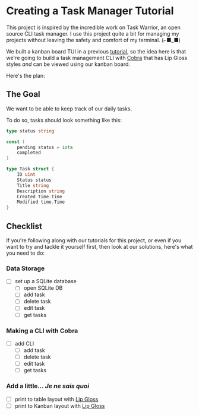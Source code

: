 # Creating a Task Manager Tutorial

This project is inspired by the incredible work on Task Warrior, an open source
CLI task manager. I use this project quite a bit for managing my projects
without leaving the safety and comfort of my terminal. (⌐■_■)

We built a kanban board TUI in a previous [tutorial][kanban-video], so the
idea here is that we're going to build a task management CLI with [Cobra][cobra] that has Lip Gloss
styles *and* can be viewed using our kanban board.

Here's the plan:

## The Goal

We want to be able to keep track of our daily tasks.

To do so, tasks should look something like this:

```go
type status string

const (
    pending status = iota 
    completed
)

type Task struct {
    ID uint
    Status status
    Title string
    Description string
    Created time.Time
    Modified time.Time
}
```

## Checklist

If you're following along with our tutorials for this project, or even if you
want to try and tackle it yourself first, then look at our solutions, here's
what you need to do:

### Data Storage
- [ ] set up a SQLite database
    - [ ] open SQLite DB
    - [ ] add task
    - [ ] delete task
    - [ ] edit task
    - [ ] get tasks

### Making a CLI with Cobra
- [ ] add CLI
    - [ ] add task
    - [ ] delete task
    - [ ] edit task
    - [ ] get tasks

### Add a little... *Je ne sais quoi*
- [ ] print to table layout with [Lip Gloss][lipgloss]
- [ ] print to Kanban layout with [Lip Gloss][lipgloss]

[lipgloss]: https://github.com/charmbracelet/lipgloss
[charm]: https://github.com/charmbracelet/charm
[cobra]: https://github.com/spf13/cobra
[kanban-video]: https://www.youtube.com/watch?v=ZA93qgdLUzM&list=PLLLtqOZfy0pcFoSIeGXO-SOaP9qLqd_H6

